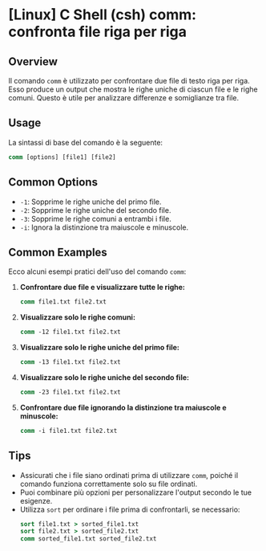 # [Linux] C Shell (csh) comm: confronta file riga per riga

## Overview
Il comando `comm` è utilizzato per confrontare due file di testo riga per riga. Esso produce un output che mostra le righe uniche di ciascun file e le righe comuni. Questo è utile per analizzare differenze e somiglianze tra file.

## Usage
La sintassi di base del comando è la seguente:

```csh
comm [options] [file1] [file2]
```

## Common Options
- `-1`: Sopprime le righe uniche del primo file.
- `-2`: Sopprime le righe uniche del secondo file.
- `-3`: Sopprime le righe comuni a entrambi i file.
- `-i`: Ignora la distinzione tra maiuscole e minuscole.

## Common Examples
Ecco alcuni esempi pratici dell'uso del comando `comm`:

1. **Confrontare due file e visualizzare tutte le righe:**
   ```csh
   comm file1.txt file2.txt
   ```

2. **Visualizzare solo le righe comuni:**
   ```csh
   comm -12 file1.txt file2.txt
   ```

3. **Visualizzare solo le righe uniche del primo file:**
   ```csh
   comm -13 file1.txt file2.txt
   ```

4. **Visualizzare solo le righe uniche del secondo file:**
   ```csh
   comm -23 file1.txt file2.txt
   ```

5. **Confrontare due file ignorando la distinzione tra maiuscole e minuscole:**
   ```csh
   comm -i file1.txt file2.txt
   ```

## Tips
- Assicurati che i file siano ordinati prima di utilizzare `comm`, poiché il comando funziona correttamente solo su file ordinati.
- Puoi combinare più opzioni per personalizzare l'output secondo le tue esigenze.
- Utilizza `sort` per ordinare i file prima di confrontarli, se necessario:
  ```csh
  sort file1.txt > sorted_file1.txt
  sort file2.txt > sorted_file2.txt
  comm sorted_file1.txt sorted_file2.txt
  ```
